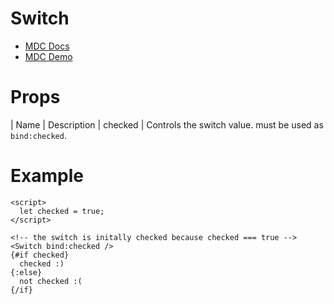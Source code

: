 # Switch
- [MDC Docs](https://material.io/develop/web/components/input-controls/switches/)
- [MDC Demo](https://material-components.github.io/material-components-web-catalog/#/component/switch)

# Props
| Name | Description
| checked | Controls the switch value. must be used as `bind:checked`.

# Example
```svelte
<script>
  let checked = true;
</script>

<!-- the switch is initally checked because checked === true -->
<Switch bind:checked />
{#if checked}
  checked :)
{:else}
  not checked :(
{/if}
```

